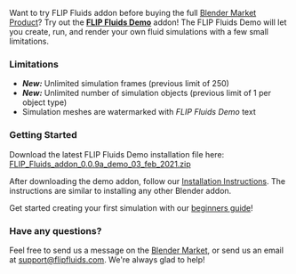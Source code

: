 Want to try FLIP Fluids addon before buying the full [Blender Market Product](https://blendermarket.com/products/flipfluids)? Try out the **[FLIP Fluids Demo](https://github.com/rlguy/Blender-FLIP-Fluids/wiki/FLIP-Fluids-Demo-Addon)** addon! The FLIP Fluids Demo will let you create, run, and render your own fluid simulations with a few small limitations.

### Limitations

- _**New:**_ Unlimited simulation frames (previous limit of 250) 
- _**New:**_ Unlimited number of simulation objects (previous limit of 1 per object type) 
- Simulation meshes are watermarked with _FLIP Fluids Demo_ text

### Getting Started

Download the latest FLIP Fluids Demo installation file here: [FLIP_Fluids_addon_0.0.9a_demo_03_feb_2021.zip](https://github.com/rlguy/Blender-FLIP-Fluids/releases/download/v0.0.9/FLIP_Fluids_addon_0.0.9a_demo_03_nov_2021.zip)

After downloading the demo addon, follow our [Installation Instructions](https://github.com/rlguy/Blender-FLIP-Fluids/wiki/Addon-Installation-and-Uninstallation). The instructions are similar to installing any other Blender addon.

Get started creating your first simulation with our [beginners guide](https://github.com/rlguy/Blender-FLIP-Fluids/wiki/Creating-Your-First-FLIP-Fluids-Simulation)!

### Have any questions?

Feel free to send us a message on the [Blender Market](https://blendermarket.com/products/flipfluids), or send us an email at support@flipfluids.com. We're always glad to help!
